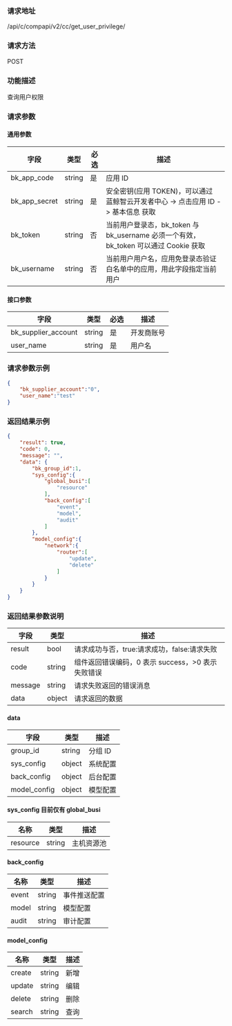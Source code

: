 ### 请求地址

/api/c/compapi/v2/cc/get_user_privilege/

### 请求方法

POST

### 功能描述

查询用户权限

### 请求参数

#### 通用参数

| 字段 | 类型 | 必选 | 描述 |
|-----------|------------|--------|------------|
| bk_app_code | string | 是 | 应用 ID |
| bk_app_secret| string | 是 | 安全密钥(应用 TOKEN)，可以通过 蓝鲸智云开发者中心 -&gt; 点击应用 ID -&gt; 基本信息 获取 |
| bk_token | string | 否 | 当前用户登录态，bk_token 与 bk_username 必须一个有效，bk_token 可以通过 Cookie 获取 |
| bk_username | string | 否 | 当前用户用户名，应用免登录态验证白名单中的应用，用此字段指定当前用户 |

#### 接口参数

| 字段 | 类型 | 必选 | 描述 |
|----------------------|------------|--------|-----------------------|
| bk_supplier_account | string | 是 | 开发商账号 |
| user_name | string | 是 | 用户名 |

### 请求参数示例

```json
{
    "bk_supplier_account":"0",
    "user_name":"test"
}
```

### 返回结果示例

```json
{
    "result": true,
    "code": 0,
    "message": "",
    "data": {
        "bk_group_id":1,
        "sys_config":{
            "global_busi":[
                "resource"
            ],
            "back_config":[
                "event",
                "model",
                "audit"
            ]
        },
        "model_config":{
            "network":{
                "router":[
                    "update",
                    "delete"
                ]
            }
        }
    }
}
```

### 返回结果参数说明

| 字段 | 类型 | 描述 |
|-----------|-----------|-----------|
| result | bool | 请求成功与否，true:请求成功，false:请求失败 |
| code | string | 组件返回错误编码，0 表示 success，>0 表示失败错误 |
| message | string | 请求失败返回的错误消息 |
| data | object | 请求返回的数据 |

#### data

| 字段 | 类型 | 描述 |
|--------------|----------|--------------|
| group_id | string | 分组 ID |
| sys_config | object | 系统配置 |
| back_config | object | 后台配置 |
| model_config | object | 模型配置 |


#### sys_config  目前仅有 global_busi

| 名称 | 类型 | 描述 |
|---------|--------|------------|
| resource| string | 主机资源池 |

#### back_config

| 名称 | 类型 | 描述 |
|---------|--------|--------------|
| event | string | 事件推送配置 |
| model | string | 模型配置 |
| audit | string | 审计配置 |

#### model_config

| 名称 | 类型 | 描述 |
|--------|--------|------|
| create | string | 新增 |
| update | string | 编辑 |
| delete | string | 删除 |
| search | string | 查询 |
